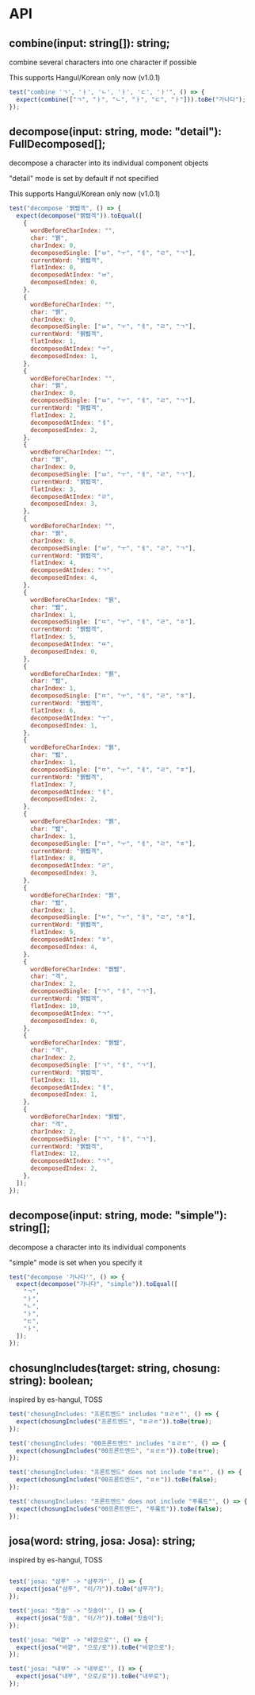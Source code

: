 # API

## combine(input: string[]): string;

combine several characters into one character if possible

This supports Hangul/Korean only now (v1.0.1)

```javascript
test("combine 'ㄱ', 'ㅏ', 'ㄴ', 'ㅏ', 'ㄷ', 'ㅏ'", () => {
  expect(combine(["ㄱ", "ㅏ", "ㄴ", "ㅏ", "ㄷ", "ㅏ"])).toBe("가나다");
});

```

## decompose(input: string, mode: "detail"): FullDecomposed[];

decompose a character into its individual component objects

"detail" mode is set by default if not specified

This supports Hangul/Korean only now (v1.0.1)

```javascript
test("decompose '뷁뛣겍", () => {
  expect(decompose("뷁뛣겍")).toEqual([
    {
      wordBeforeCharIndex: "",
      char: "뷁",
      charIndex: 0,
      decomposedSingle: ["ㅂ", "ㅜ", "ㅔ", "ㄹ", "ㄱ"],
      currentWord: "뷁뛣겍",
      flatIndex: 0,
      decomposedAtIndex: "ㅂ",
      decomposedIndex: 0,
    },
    {
      wordBeforeCharIndex: "",
      char: "뷁",
      charIndex: 0,
      decomposedSingle: ["ㅂ", "ㅜ", "ㅔ", "ㄹ", "ㄱ"],
      currentWord: "뷁뛣겍",
      flatIndex: 1,
      decomposedAtIndex: "ㅜ",
      decomposedIndex: 1,
    },
    {
      wordBeforeCharIndex: "",
      char: "뷁",
      charIndex: 0,
      decomposedSingle: ["ㅂ", "ㅜ", "ㅔ", "ㄹ", "ㄱ"],
      currentWord: "뷁뛣겍",
      flatIndex: 2,
      decomposedAtIndex: "ㅔ",
      decomposedIndex: 2,
    },
    {
      wordBeforeCharIndex: "",
      char: "뷁",
      charIndex: 0,
      decomposedSingle: ["ㅂ", "ㅜ", "ㅔ", "ㄹ", "ㄱ"],
      currentWord: "뷁뛣겍",
      flatIndex: 3,
      decomposedAtIndex: "ㄹ",
      decomposedIndex: 3,
    },
    {
      wordBeforeCharIndex: "",
      char: "뷁",
      charIndex: 0,
      decomposedSingle: ["ㅂ", "ㅜ", "ㅔ", "ㄹ", "ㄱ"],
      currentWord: "뷁뛣겍",
      flatIndex: 4,
      decomposedAtIndex: "ㄱ",
      decomposedIndex: 4,
    },
    {
      wordBeforeCharIndex: "뷁",
      char: "뛣",
      charIndex: 1,
      decomposedSingle: ["ㄸ", "ㅜ", "ㅔ", "ㄹ", "ㅎ"],
      currentWord: "뷁뛣겍",
      flatIndex: 5,
      decomposedAtIndex: "ㄸ",
      decomposedIndex: 0,
    },
    {
      wordBeforeCharIndex: "뷁",
      char: "뛣",
      charIndex: 1,
      decomposedSingle: ["ㄸ", "ㅜ", "ㅔ", "ㄹ", "ㅎ"],
      currentWord: "뷁뛣겍",
      flatIndex: 6,
      decomposedAtIndex: "ㅜ",
      decomposedIndex: 1,
    },
    {
      wordBeforeCharIndex: "뷁",
      char: "뛣",
      charIndex: 1,
      decomposedSingle: ["ㄸ", "ㅜ", "ㅔ", "ㄹ", "ㅎ"],
      currentWord: "뷁뛣겍",
      flatIndex: 7,
      decomposedAtIndex: "ㅔ",
      decomposedIndex: 2,
    },
    {
      wordBeforeCharIndex: "뷁",
      char: "뛣",
      charIndex: 1,
      decomposedSingle: ["ㄸ", "ㅜ", "ㅔ", "ㄹ", "ㅎ"],
      currentWord: "뷁뛣겍",
      flatIndex: 8,
      decomposedAtIndex: "ㄹ",
      decomposedIndex: 3,
    },
    {
      wordBeforeCharIndex: "뷁",
      char: "뛣",
      charIndex: 1,
      decomposedSingle: ["ㄸ", "ㅜ", "ㅔ", "ㄹ", "ㅎ"],
      currentWord: "뷁뛣겍",
      flatIndex: 9,
      decomposedAtIndex: "ㅎ",
      decomposedIndex: 4,
    },
    {
      wordBeforeCharIndex: "뷁뛣",
      char: "겍",
      charIndex: 2,
      decomposedSingle: ["ㄱ", "ㅔ", "ㄱ"],
      currentWord: "뷁뛣겍",
      flatIndex: 10,
      decomposedAtIndex: "ㄱ",
      decomposedIndex: 0,
    },
    {
      wordBeforeCharIndex: "뷁뛣",
      char: "겍",
      charIndex: 2,
      decomposedSingle: ["ㄱ", "ㅔ", "ㄱ"],
      currentWord: "뷁뛣겍",
      flatIndex: 11,
      decomposedAtIndex: "ㅔ",
      decomposedIndex: 1,
    },
    {
      wordBeforeCharIndex: "뷁뛣",
      char: "겍",
      charIndex: 2,
      decomposedSingle: ["ㄱ", "ㅔ", "ㄱ"],
      currentWord: "뷁뛣겍",
      flatIndex: 12,
      decomposedAtIndex: "ㄱ",
      decomposedIndex: 2,
    },
  ]);
});
```


## decompose(input: string, mode: "simple"): string[];

decompose a character into its individual components

"simple" mode is set when you specify it

```javascript
test("decompose '가나다'", () => {
  expect(decompose("가나다", "simple")).toEqual([
    "ㄱ",
    "ㅏ",
    "ㄴ",
    "ㅏ",
    "ㄷ",
    "ㅏ",
  ]);
});
```


## chosungIncludes(target: string, chosung: string): boolean;

inspired by es-hangul, TOSS

```javascript
test('chosungIncludes: "프론트엔드" includes "ㅍㄹㅌ"', () => {
  expect(chosungIncludes("프론트엔드", "ㅍㄹㅌ")).toBe(true);
});

test('chosungIncludes: "00프론트엔드" includes "ㅍㄹㅌ"', () => {
  expect(chosungIncludes("00프론트엔드", "ㅍㄹㅌ")).toBe(true);
});

test('chosungIncludes: "프론트엔드" does not include "ㅍㅌ"', () => {
  expect(chosungIncludes("00프론트엔드", "ㅍㅌ")).toBe(false);
});

test('chosungIncludes: "프론트엔드" does not include "푸롴트"', () => {
  expect(chosungIncludes("00프론트엔드", "푸롴트")).toBe(false);
});
```

## josa(word: string, josa: Josa): string;

inspired by es-hangul, TOSS


```javascript

test('josa: "샴푸" -> "샴푸가"', () => {
  expect(josa("샴푸", "이/가")).toBe("샴푸가");
});

test('josa: "칫솔" -> "칫솔이"', () => {
  expect(josa("칫솔", "이/가")).toBe("칫솔이");
});

test('josa: "바깥" -> "바깥으로"', () => {
  expect(josa("바깥", "으로/로")).toBe("바깥으로");
});

test('josa: "내부" -> "내부로"', () => {
  expect(josa("내부", "으로/로")).toBe("내부로");
});

```
